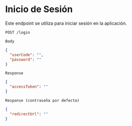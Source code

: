 # Inicio de Sesión
Este endpoint se utiliza para iniciar sesión en la aplicación.

```http
POST /login
```

`Body`
```json
{
  "userCode": "",
  "password": ""
}
```

`Response`
```json
{
  "accessToken": ""
}
```

`Response (contraseña por defecto)`
```json
{
  "redirectUrl": ""
}
```
